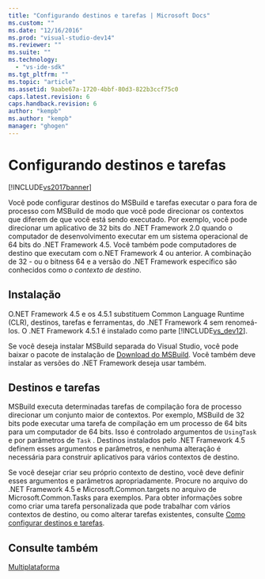 ```yaml
---
title: "Configurando destinos e tarefas | Microsoft Docs"
ms.custom: ""
ms.date: "12/16/2016"
ms.prod: "visual-studio-dev14"
ms.reviewer: ""
ms.suite: ""
ms.technology: 
  - "vs-ide-sdk"
ms.tgt_pltfrm: ""
ms.topic: "article"
ms.assetid: 9aabe67a-1720-4bbf-80d3-822b3ccf75c0
caps.latest.revision: 6
caps.handback.revision: 6
author: "kempb"
ms.author: "kempb"
manager: "ghogen"
---
```

# Configurando destinos e tarefas
[!INCLUDE[vs2017banner](../code-quality/includes/vs2017banner.md)]

Você pode configurar destinos do MSBuild e tarefas executar o para fora de processo com MSBuild de modo que você pode direcionar os contextos que diferem de que você está sendo executado.  Por exemplo, você pode direcionar um aplicativo de 32 bits do .NET Framework 2.0 quando o computador de desenvolvimento executar em um sistema operacional de 64 bits do .NET Framework 4.5.  Você também pode computadores de destino que executam com o.NET Framework 4 ou anterior.  A combinação de 32 \- ou o bitness 64 e a versão do .NET Framework específico são conhecidos como *o contexto de destino*.  
  
## Instalação  
 O.NET Framework 4.5 e os 4.5.1 substituem Common Language Runtime \(CLR\), destinos, tarefas e ferramentas, do .NET Framework 4 sem renomeá\-los.  O .NET Framework 4.5.1 é instalado como parte [!INCLUDE[vs_dev12](../data-tools/includes/vs_dev12_md.md)].  
  
 Se você deseja instalar MSBuild separada do Visual Studio, você pode baixar o pacote de instalação de [Download do MSBuild](http://go.microsoft.com/fwlink/?LinkId=309745).  Você também deve instalar as versões do .NET Framework deseja usar também.  
  
## Destinos e tarefas  
 MSBuild executa determinadas tarefas de compilação fora de processo direcionar um conjunto maior de contextos.  Por exemplo, MSBuild de 32 bits pode executar uma tarefa de compilação em um processo de 64 bits para um computador de 64 bits.  Isso é controlado argumentos de `UsingTask` e por parâmetros de `Task` .  Destinos instalados pelo .NET Framework 4.5 definem esses argumentos e parâmetros, e nenhuma alteração é necessária para construir aplicativos para vários contextos de destino.  
  
 Se você desejar criar seu próprio contexto de destino, você deve definir esses argumentos e parâmetros apropriadamente.  Procure no arquivo do .NET Framework 4.5 e Microsoft.Common.targets no arquivo de Microsoft.Common.Tasks para exemplos.  Para obter informações sobre como criar uma tarefa personalizada que pode trabalhar com vários contextos de destino, ou como alterar tarefas existentes, consulte [Como configurar destinos e tarefas](../msbuild/how-to-configure-targets-and-tasks.md).  
  
## Consulte também  
 [Multiplataforma](../msbuild/msbuild-multitargeting-overview.md)